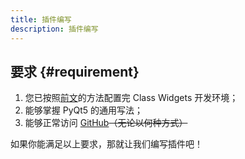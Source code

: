 ```yaml
---
title: 插件编写
description: 插件编写
---
```


## 要求 {#requirement}
1. 您已按照[前文](../configuration.mdx)的方法配置完 Class Widgets 开发环境；
2. 能够掌握 PyQt5 的通用写法；
3. 能够正常访问 [GitHub](https://github.com/)~~（无论以何种方式）~~

如果你能满足以上要求，那就让我们编写插件吧！
